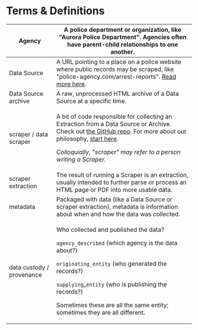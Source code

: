 # Terms & Definitions

| Agency                    | A police department or organization, like "Aurora Police Department". Agencies often have parent-child relationships to one another.                                                                                                                                                                                                                                                                |
| ------------------------- | --------------------------------------------------------------------------------------------------------------------------------------------------------------------------------------------------------------------------------------------------------------------------------------------------------------------------------------------------------------------------------------------------- |
| Data Source               | A URL pointing to a place on a police website where public records may be scraped, like "police-agency.com/arrest-reports". [Read more here](data-sources/what-is-a-data-source.md).                                                                                                                                                                                                                |
| Data Source archive       | A raw, unprocessed HTML archive of a Data Source at a specific time.                                                                                                                                                                                                                                                                                                                                |
| scraper / data scraper    | <p>A bit of code responsible for collecting an Extraction from a Data Source or Archive. Check out <a href="https://github.com/Police-Data-Accessibility-Project/PDAP-Scrapers/">the GitHub repo</a>. For more about our philosophy, <a href="data-scraping/our-approach-to-scraping.md">start here</a>.</p><p></p><p><em>Colloquially, "scraper" may refer to a person writing a Scraper.</em></p> |
| scraper extraction        | The result of running a Scraper is an extraction, usually intended to further parse or process an HTML page or PDF into more usable data.                                                                                                                                                                                                                                                           |
| metadata                  | Packaged with data (like a Data Source or scraper extraction), metadata is information about when and how the data was collected.                                                                                                                                                                                                                                                                   |
| data custody / provenance | <p>Who collected and published the data?</p><p></p><p><code>agency_described</code> (which agency is the data about?)</p><p><code>originating_entity</code> (who generated the records?)</p><p><code>supplying</code>_<code>entity</code> (who is publishing the records?)</p><p></p><p>Sometimes these are all the same entity; sometimes they are all different.</p>                              |
